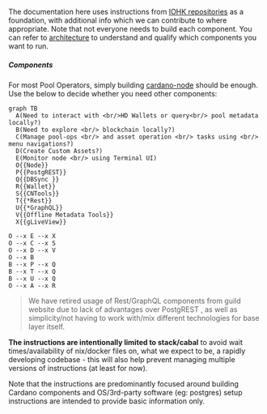 The documentation here uses instructions from [IOHK repositories](https://github.com/input-output-hk) as a foundation, with additional info which we can contribute to where appropriate. Note that not everyone needs to build each component. You can refer to [architecture](basics.md#architecture) to understand and qualify which components you want to run.

##### Components

For most Pool Operators, simply building [cardano-node](Build/node-cli.md) should be enough. Use the below to decide whether you need other components:

```mermaid
graph TB
  A(Need to interact with <br/>HD Wallets or query<br/> pool metadata locally?)
  B(Need to explore <br/> blockchain locally?)
  C(Manage pool-ops <br/> and asset operation <br/> tasks using <br/> menu navigations?)
  D(Create Custom Assets?)
  E(Monitor node <br/> using Terminal UI)
  O{{Node}}
  P{{PostgREST}}
  Q{{DBSync }}
  R{{Wallet}}
  S{{CNTools}}
  T{{*Rest}}
  U{{*GraphQL}}
  V{{Offline Metadata Tools}}
  X{{gLiveView}}

O --x E --x X
O --x C --x S
O --x D --x V
O --x B
B --x P --x Q
B --x T --x Q
B --x U --x Q
O --x A --x R
```

> We have retired usage of Rest/GraphQL components from guild website due to lack of advantages over PostgREST , as well as simplicity/not having to work with/mix different technologies for base layer itself.

**The instructions are intentionally limited to stack/cabal** to avoid wait times/availability of nix/docker files on, what we expect to be, a rapidly developing codebase - this will also help prevent managing multiple versions of instructions (at least for now).

Note that the instructions are predominantly focused around building Cardano components and OS/3rd-party software (eg: postgres) setup instructions are intended to provide basic information only.

